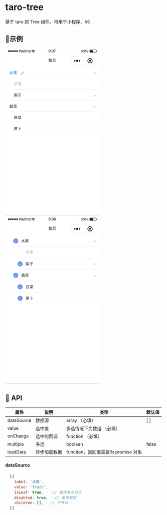 # taro-tree
基于 taro 的 Tree 组件，可用于小程序、h5

## 🔨示例
<img src="./image/radio.png" width="300" />
<img src="./image/multiselect.png" width="300" />


## 🍭 API
| 属性 | 说明 | 类型 | 默认值 |
| --- | --- | --- | --- |
| dataSource | 数据源 | array （必填） | [ ] |
| value | 选中值 | 多选情况下为数组 （必填） |  |
| onChange | 选中的回调 | function （必填） |  |
| multiple | 多选 | boolean | false |
| loadData | 异步加载数据 | function，返回值需要为 promise 对象 |  |



#### dataSource

```js
  [{
    label: '水果',
    value: 'fruit',
    isLeaf: true,    // 是否有子节点
    disabled: true,   // 是否禁用
    children: [],   // 子节点
  }]
```


